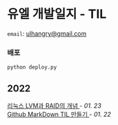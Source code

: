 # 유엘 개발일지 - TIL
`email`: ulhangry@gmail.com
### 배포
```
python deploy.py 
```
## 2022<br>
<a href="https://github.com/umjiwan/TIL/blob/main/post/2022-01-23-Linux-LVM-RAID.md">리눅스 LVM과 RAID의 개념
</a>                         - <i>01. 23</i>                        <br>
                    <a href="https://github.com/umjiwan/TIL/blob/main/post/2022-01-22-Github-MarkDown-TIL-Make.md">Github MarkDown TIL 만들기
</a>                         - <i>01. 22</i>                        <br>
                    